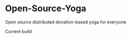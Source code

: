 Open-Source-Yoga
================

Open source distributed donation-based yoga for everyone

Current build

<child>
<downwarddog>
<sunsalutation>
<flow>
<sunsalutation>
<flow>
<sunsalutation>
<flow>
<sunsalutation>
<flow>
<sunsalutation>
<flow>
<warrior1 right>
<flow>
<warrior1 left>
<flow>
<warrior1 right>
<flow>
<warrior1 left>
<flow>
<warrior2 right>
<flow>
<warrior2 left>
<flow>
<warrior2 right>
<flow>
<warrior2 left>
<flow>
<warrior3 right>
<flow>
<warrior3 left>
<flow>
<chair>
<flow>
<chair>
<flow>
<sideangle right>
<flow>
<sideangle left>
<flow>
<sideangle right>
<flow>
<sideangle left>
<flow>
<triangle right>
<revolved triangle>
<flow>
<triangle right>
<revolved triangle>
<flow>
<chair>
<flow>
<chair>
<flow>
<forearm balance>
<child>
<seated forward fold>
<seated twist right>
<seated twist left>
<forward fold>
<layback>
<boat>
<layback>
<spinal twist right>
<spinal twist left>
<bridge>
<bridge>
<corpse>
